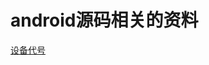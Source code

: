 # android源码相关的资料  
[设备代号](https://supperlitt.github.io/android_source/%E8%AE%BE%E5%A4%87%E4%BB%A3%E5%8F%B7.html)  
